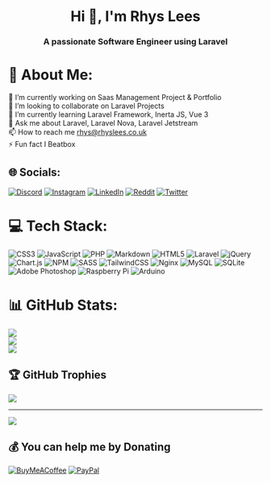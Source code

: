 <h1 align="center">Hi 👋, I'm Rhys Lees</h1>
<h3 align="center">A passionate Software Engineer using Laravel</h3>


# 💫 About Me:
🔭 I’m currently working on Saas Management Project & Portfolio<br>👯 I’m looking to collaborate on Laravel Projects<br>🌱 I’m currently learning Laravel Framework, Inerta JS, Vue 3<br>💬 Ask me about Laravel, Laravel Nova, Laravel Jetstream<br>📫 How to reach me rhys@rhyslees.co.uk<br>⚡ Fun fact I Beatbox


## 🌐 Socials:
[![Discord](https://img.shields.io/badge/Discord-%237289DA.svg?logo=discord&logoColor=white)](htttps://discord.gg/https://discord.gg/ahv3zSwvV8) [![Instagram](https://img.shields.io/badge/Instagram-%23E4405F.svg?logo=Instagram&logoColor=white)](https://instagram.com/rhyslees_dev) [![LinkedIn](https://img.shields.io/badge/LinkedIn-%230077B5.svg?logo=linkedin&logoColor=white)](https://linkedin.com/in/rhys-lees) [![Reddit](https://img.shields.io/badge/Reddit-%23FF4500.svg?logo=Reddit&logoColor=white)](https://reddit.com/user/NanoCellMusic) [![Twitter](https://img.shields.io/badge/Twitter-%231DA1F2.svg?logo=Twitter&logoColor=white)](https://twitter.com/RhysLeesDev) 

# 💻 Tech Stack:
![CSS3](https://img.shields.io/badge/css3-%231572B6.svg?style=for-the-badge&logo=css3&logoColor=white) ![JavaScript](https://img.shields.io/badge/javascript-%23323330.svg?style=for-the-badge&logo=javascript&logoColor=%23F7DF1E) ![PHP](https://img.shields.io/badge/php-%23777BB4.svg?style=for-the-badge&logo=php&logoColor=white) ![Markdown](https://img.shields.io/badge/markdown-%23000000.svg?style=for-the-badge&logo=markdown&logoColor=white) ![HTML5](https://img.shields.io/badge/html5-%23E34F26.svg?style=for-the-badge&logo=html5&logoColor=white) ![Laravel](https://img.shields.io/badge/laravel-%23FF2D20.svg?style=for-the-badge&logo=laravel&logoColor=white) ![jQuery](https://img.shields.io/badge/jquery-%230769AD.svg?style=for-the-badge&logo=jquery&logoColor=white) ![Chart.js](https://img.shields.io/badge/chart.js-F5788D.svg?style=for-the-badge&logo=chart.js&logoColor=white) ![NPM](https://img.shields.io/badge/NPM-%23000000.svg?style=for-the-badge&logo=npm&logoColor=white) ![SASS](https://img.shields.io/badge/SASS-hotpink.svg?style=for-the-badge&logo=SASS&logoColor=white) ![TailwindCSS](https://img.shields.io/badge/tailwindcss-%2338B2AC.svg?style=for-the-badge&logo=tailwind-css&logoColor=white) ![Nginx](https://img.shields.io/badge/nginx-%23009639.svg?style=for-the-badge&logo=nginx&logoColor=white) ![MySQL](https://img.shields.io/badge/mysql-%2300f.svg?style=for-the-badge&logo=mysql&logoColor=white) ![SQLite](https://img.shields.io/badge/sqlite-%2307405e.svg?style=for-the-badge&logo=sqlite&logoColor=white) ![Adobe Photoshop](https://img.shields.io/badge/adobephotoshop-%2331A8FF.svg?style=for-the-badge&logo=adobephotoshop&logoColor=white) ![Raspberry Pi](https://img.shields.io/badge/-RaspberryPi-C51A4A?style=for-the-badge&logo=Raspberry-Pi) ![Arduino](https://img.shields.io/badge/-Arduino-00979D?style=for-the-badge&logo=Arduino&logoColor=white)
# 📊 GitHub Stats:
![](https://github-readme-stats.vercel.app/api?username=RhysLees&theme=dark&hide_border=true&include_all_commits=true&count_private=true)<br/>
![](https://github-readme-streak-stats.herokuapp.com/?user=RhysLees&theme=dark&hide_border=true)<br/>
![](https://github-readme-stats.vercel.app/api/top-langs/?username=RhysLees&theme=dark&hide_border=true&include_all_commits=true&count_private=true&layout=compact)

## 🏆 GitHub Trophies
![](https://github-profile-trophy.vercel.app/?username=RhysLees&theme=flat&no-frame=false&no-bg=true&margin-w=4)

---
[![](https://visitcount.itsvg.in/api?id=RhysLees&icon=0&color=7)](https://visitcount.itsvg.in)

  ## 💰 You can help me by Donating
  [![BuyMeACoffee](https://img.shields.io/badge/Buy%20Me%20a%20Coffee-ffdd00?style=for-the-badge&logo=buy-me-a-coffee&logoColor=black)](https://buymeacoffee.com/rhysleesdev) [![PayPal](https://img.shields.io/badge/PayPal-00457C?style=for-the-badge&logo=paypal&logoColor=white)](https://paypal.me/rhyslees) 

  <!-- Proudly created with GPRM ( https://gprm.itsvg.in ) -->
  
